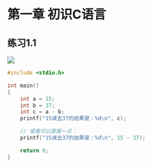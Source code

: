 # 第一章 初识C语言

## 练习1.1

![](https://img.picgo.net/2024/05/19/-2024-05-19-19395052d25c4fc56c295c.png)

```c
#include <stdio.h>

int main()
{
    int a = 15;
    int b = 37;
    int c = a - b;
    printf("15减去37的结果是：%d\n", c);

    // 或者可以直接一点：
    printf("15减去37的结果是：%d\n", 15 - 37);

    return 0;
}
```


